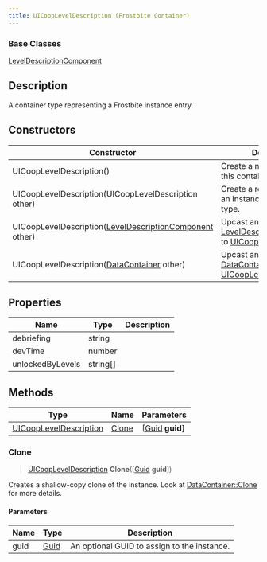 ```yaml
---
title: UICoopLevelDescription (Frostbite Container)
---
```

### Base Classes

[LevelDescriptionComponent](LevelDescriptionComponent)

## Description

A container type representing a Frostbite instance entry.

## Constructors

| Constructor                                                                          | Description                                                                                                                            |
| ------------------------------------------------------------------------------------ | -------------------------------------------------------------------------------------------------------------------------------------- |
| UICoopLevelDescription()                                                             | Create a new instance of this container type.                                                                                          |
| UICoopLevelDescription(UICoopLevelDescription other)                                 | Create a reference copy of an instance of the same type.                                                                               |
| UICoopLevelDescription([LevelDescriptionComponent](LevelDescriptionComponent) other) | Upcast an instance of type [LevelDescriptionComponent](LevelDescriptionComponent) to [UICoopLevelDescription](UICoopLevelDescription). |
| UICoopLevelDescription([DataContainer](/vext/ref/cls/shr/datacontainer) other)    | Upcast an instance of type [DataContainer](/vext/ref/cls/shr/datacontainer) to [UICoopLevelDescription](UICoopLevelDescription).    |

## Properties

| Name             | Type       | Description |
| ---------------- | ---------- | ----------- |
| debriefing       | string     |             |
| devTime          | number     |             |
| unlockedByLevels | string\[\] |             |

## Methods

| Type                                             | Name            | Parameters                                     |
| ------------------------------------------------ | --------------- | ---------------------------------------------- |
| [UICoopLevelDescription](UICoopLevelDescription) | [Clone](#clone) | \[[Guid](/vext/ref/cls/shr/guid) **guid**\] |

### Clone

> [UICoopLevelDescription](UICoopLevelDescription) **Clone**(\[[Guid](/vext/ref/cls/shr/guid) **guid**\])

Creates a shallow-copy clone of the instance. Look at [DataContainer::Clone](/vext/ref/cls/shr/datacontainer#clone) for more details.

#### Parameters

| Name | Type         | Description                                 |
| ---- | ------------ | ------------------------------------------- |
| guid | [Guid](Guid) | An optional GUID to assign to the instance. |
